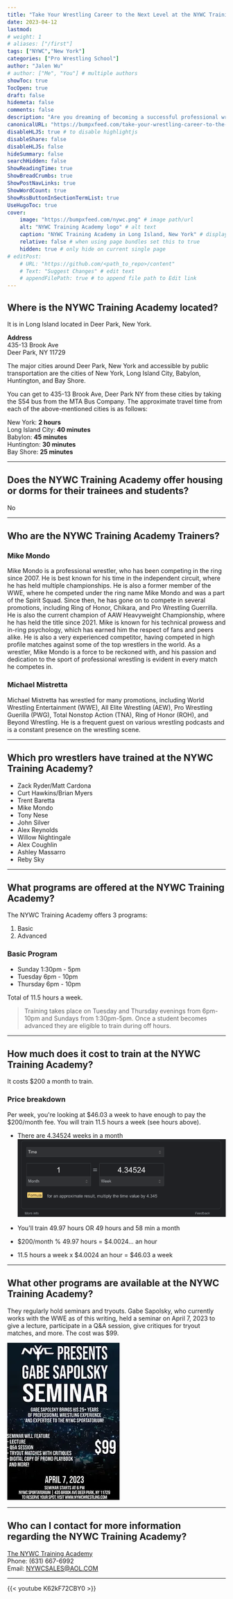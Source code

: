 ```yaml
---
title: "Take Your Wrestling Career to the Next Level at the NYWC Training Academy"
date: 2023-04-12
lastmod:
# weight: 1
# aliases: ["/first"]
tags: ["NYWC","New York"]
categories: ["Pro Wrestling School"]
author: "Jalen Wu"
# author: ["Me", "You"] # multiple authors
showToc: true
TocOpen: true
draft: false
hidemeta: false
comments: false
description: "Are you dreaming of becoming a successful professional wrestler? Do you want to learn from experienced trainers who have worked with WWE, ROH, and other top promotions? Look no further than NYWC Training Academy, Long Island's oldest and most successful wrestling school. With a proven track record of producing dynamic wrestlers who have gone on to work with WWE, AEW, Impact, and NJPW, NYWC offers comprehensive training led by top trainers Mike Mondo and Michael Mistretta. From the basics to advanced techniques, you'll learn everything you need to know to be successful in the industry. Join the ranks of NYWC graduates like Zack Ryder/Matt Cardona, Curt Hawkins/Brian Myers, Tony Nese, and more. Training is affordable at just $200 per month, with flexible scheduling options available. Don't wait to take your wrestling career to the next level – enroll in NYWC Training Academy today!"
canonicalURL: "https://bumpxfeed.com/take-your-wrestling-career-to-the-next-level-at-the-nywc-training-academy"
disableHLJS: true # to disable highlightjs
disableShare: false
disableHLJS: false
hideSummary: false
searchHidden: false
ShowReadingTime: true
ShowBreadCrumbs: true
ShowPostNavLinks: true
ShowWordCount: true
ShowRssButtonInSectionTermList: true
UseHugoToc: true
cover:
    image: "https://bumpxfeed.com/nywc.png" # image path/url
    alt: "NYWC Training Academy logo" # alt text
    caption: "NYWC Training Academy in Long Island, New York" # display caption under cover
    relative: false # when using page bundles set this to true
    hidden: true # only hide on current single page
# editPost:
    # URL: "https://github.com/<path_to_repo>/content"
    # Text: "Suggest Changes" # edit text
    # appendFilePath: true # to append file path to Edit link
---
```


## Where is the NYWC Training Academy located?
It is in Long Island located in Deer Park, New York.

**Address**  
435-13 Brook Ave  
Deer Park, NY 11729  

The major cities around Deer Park, New York and accessible by public transportation are the cities of New York, Long Island City, Babylon, Huntington, and Bay Shore.

You can get to 435-13 Brook Ave, Deer Park NY from these cities by taking the S54 bus from the MTA Bus Company. The approximate travel time from each of the above-mentioned cities is as follows:

New York: **2 hours**  
Long Island City: **40 minutes**  
Babylon: **45 minutes**    
Huntington: **30 minutes**  
Bay Shore: **25 minutes**

---

## Does the NYWC Training Academy offer housing or dorms for their trainees and students?
No

---

## Who are the NYWC Training Academy Trainers?
### Mike Mondo
Mike Mondo is a professional wrestler, who has been competing in the ring since 2007. He is best known for his time in the independent circuit, where he has held multiple championships. He is also a former member of the WWE, where he competed under the ring name Mike Mondo and was a part of the Spirit Squad. Since then, he has gone on to compete in several promotions, including Ring of Honor, Chikara, and Pro Wrestling Guerrilla. He is also the current champion of AAW Heavyweight Championship, where he has held the title since 2021. Mike is known for his technical prowess and in-ring psychology, which has earned him the respect of fans and peers alike. He is also a very experienced competitor, having competed in high profile matches against some of the top wrestlers in the world. As a wrestler, Mike Mondo is a force to be reckoned with, and his passion and dedication to the sport of professional wrestling is evident in every match he competes in.

### Michael Mistretta
Michael Mistretta has wrestled for many promotions, including World Wrestling Entertainment (WWE), All Elite Wrestling (AEW), Pro Wrestling Guerilla (PWG), Total Nonstop Action (TNA), Ring of Honor (ROH), and Beyond Wrestling. He is a frequent guest on various wrestling podcasts and is a constant presence on the wrestling scene.

---

## Which pro wrestlers have trained at the NYWC Training Academy?

* Zack Ryder/Matt Cardona
* Curt Hawkins/Brian Myers
* Trent Baretta
* Mike Mondo
* Tony Nese
* John Silver
* Alex Reynolds
* Willow Nightingale
* Alex Coughlin
* Ashley Massarro
* Reby Sky

---

## What programs are offered at the NYWC Training Academy?
The NYWC Training Academy offers 3 programs:
1. Basic
2. Advanced

### Basic Program
* Sunday 1:30pm - 5pm
* Tuesday 6pm - 10pm
* Thursday 6pm - 10pm

Total of 11.5 hours a week.
>Training takes place on Tuesday and Thursday evenings from 6pm-10pm and Sundays from 1:30pm-5pm. Once a student becomes advanced they are eligible to train during off hours.


---

## How much does it cost to train at the NYWC Training Academy?
It costs $200 a month to train.

### Price breakdown
Per week, you're looking at $46.03 a week to have enough to pay the $200/month fee.
You will train 11.5 hours a week (see hours above).
  - There are 4.34524 weeks in a month
  ![Per Google, there are 4.34524 weeks in a month](monthweek.png)

  - You'll train 49.97 hours OR 49 hours and 58 min a month
  - $200/month % 49.97 hours = $4.0024... an hour
  - 11.5 hours a week x $4.0024 an hour = $46.03 a week

---

## What other programs are available at the NYWC Training Academy?
They regularly hold seminars and tryouts. Gabe Sapolsky, who currently works with the WWE as of this writing, held a seminar on April 7, 2023 to give a lecture, participate in a Q&A session, give critiques for tryout matches, and more. The cost was $99.

![Gabe Sapolsky will be at the NYC Sportatorium on April 7, 2023 to hold a seminar for aspiring pro wrestlers](seminar.png)

---

## Who can I contact for more information regarding the NYWC Training Academy?

[The NYWC Training Academy](https://www.nywcwrestling.com/training-academy)  
Phone: (631) 667-6992   
Email: NYWCSALES@AOL.COM

---

{{< youtube K62kF72CBY0 >}}
